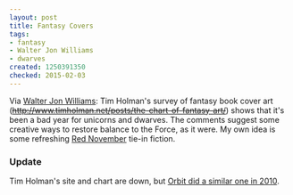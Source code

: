 ```yaml
---
layout: post
title: Fantasy Covers
tags:
- fantasy
- Walter Jon Williams
- dwarves
created: 1250391350
checked: 2015-02-03
---
```

Via [Walter Jon Williams](http://walterjonwilliams.blogspot.com/2009/08/chart-of-fantasy-art.html):  Tim Holman's survey of fantasy book cover art (~~http://www.timholman.net/posts/the-chart-of-fantasy-art/~~) shows that it's been a bad year for unicorns and dwarves.  The comments suggest some creative ways to restore balance to the Force, as it were.  <!--break--> My own idea is some refreshing [Red November](http://www.boardgamegeek.com/boardgame/36946) tie-in fiction.

### Update

Tim Holman's site and chart are down, but [Orbit did a similar one in 2010](http://www.orbitbooks.net/2010/08/16/the-chart-of-fantasy-art-part-one/).

